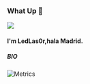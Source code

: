 ### What Up 👋

![](https://komarev.com/ghpvc/?username=LedLas0r&style=plastic)
#### I'm LedLas0r,hala Madrid.

##### BIO

![Metrics](https://metrics.lecoq.io/LedLas0r?template=classic&repositories.forks=true&base.metadata=0&languages=1&followup=1&languages.limit=8&languages.sections=most-used&languages.colors=github&languages.threshold=0%25&languages.indepth=false&languages.recent.load=300&languages.recent.days=14&followup.sections=repositories&config.timezone=Europe%2FSpain&config.padding=0%2C%2015%25)
